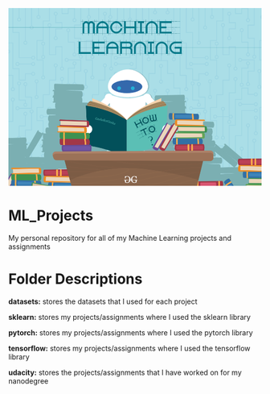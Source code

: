 ![GitHub Logo](ML_robot.png)

# ML_Projects
My personal repository for all of my Machine Learning projects and assignments

# Folder Descriptions
**datasets:** stores the datasets that I used for each project

**sklearn:** stores my projects/assignments where I used the sklearn library

**pytorch:** stores my projects/assignments where I used the pytorch library

**tensorflow:** stores my projects/assignments where I used the tensorflow library

**udacity:** stores the projects/assignments that I have worked on for my nanodegree

